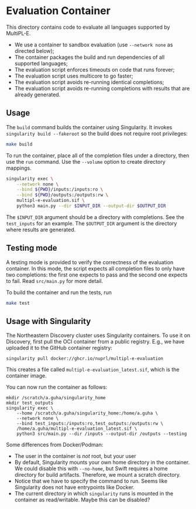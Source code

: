 # Evaluation Container

This directory contains code to evaluate all languages supported by MultiPL-E.

- We use a container to sandbox evaluation (use `--network none` as directed below);
- The container packages the build and run dependencies of all supported languages;
- The evaluation script enforces timeouts on code that runs forever;
- The evaluation script uses multicore to go faster;
- The evaluation script avoids re-running identical completions;
- The evaluation script avoids re-running completions with results that are already
  generated.

## Usage

The `build` command builds the container using Singularity. It
invokes `singularity build --fakeroot` so the build does not
require root privileges:

```bash
make build
```

To run the container, place all of the completion files under a directory, then use the `run` command.
Use the `--volume` option to create directory mappings.

```bash
singularity exec \
    --network none \
    --bind ${PWD}/inputs:/inputs:ro \
    --bind ${PWD}/outputs:/outputs:rw \
    multipl-e-evaluation.sif \
    python3 main.py --dir $INPUT_DIR --output-dir $OUTPUT_DIR
```

The `$INPUT_DIR` argument should be a directory with completions. See the `test_inputs` for an example.
The `$OUTPUT_DIR` argument is the directory where results are generated.



## Testing mode

A testing mode is provided to verify the correctness of the evaluation container.
In this mode, the script expects all completion files to only have two completions: the first one expects to pass and the second one expects to fail.
Read `src/main.py` for more detail.

To build the container and run the tests, run

```bash
make test
```

## Usage with Singularity

The Northeastern Discovery cluster uses Singularity containers. To use it on
Discovery, first pull the OCI container from a public registry. E.g., we have
uploaded it to the GitHub container registry:

```
singularity pull docker://ghcr.io/nuprl/multipl-e-evaluation
```

This creates a file called `multipl-e-evaluation_latest.sif`, which is the
container image.

You can now run the container as follows:

```
mkdir /scratch/a.guha/singularity_home
mkdir test_outputs
singularity exec \
    --home /scratch/a.guha/singularity_home:/home/a.guha \
    --network none \
    --bind test_inputs:/inputs:ro,test_outputs:/outputs:rw \
    /home/a.guha/multipl-e-evaluation_latest.sif \
    python3 src/main.py --dir /inputs --output-dir /outputs --testing
```

Some differences from Docker/Podman:

- The user in the container is *not* root, but your user
- By default, Singularity mounts your own home directory in the container. We
  could disable this with `--no-home`, but Swift requires a home directory for
  build artifacts. Therefore, we mount a scratch directory.
- Notice that we have to specify the command to run. Seems like Singularity does
  not have entrypoints like Docker.
- The current directory in which `singularity` runs is mounted in the container
  as read/writable. Maybe this can be disabled?
